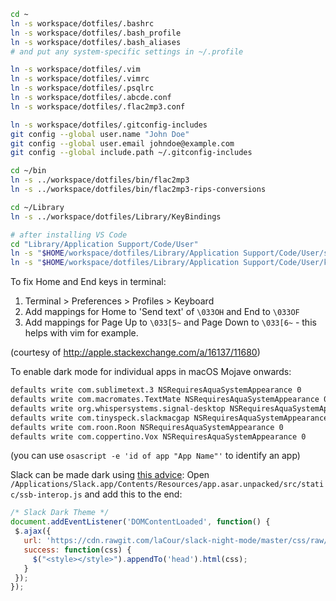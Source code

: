 ```bash
cd ~
ln -s workspace/dotfiles/.bashrc
ln -s workspace/dotfiles/.bash_profile
ln -s workspace/dotfiles/.bash_aliases
# and put any system-specific settings in ~/.profile

ln -s workspace/dotfiles/.vim
ln -s workspace/dotfiles/.vimrc
ln -s workspace/dotfiles/.psqlrc
ln -s workspace/dotfiles/.abcde.conf
ln -s workspace/dotfiles/.flac2mp3.conf

ln -s workspace/dotfiles/.gitconfig-includes
git config --global user.name "John Doe"
git config --global user.email johndoe@example.com
git config --global include.path ~/.gitconfig-includes

cd ~/bin
ln -s ../workspace/dotfiles/bin/flac2mp3
ln -s ../workspace/dotfiles/bin/flac2mp3-rips-conversions

cd ~/Library
ln -s ../workspace/dotfiles/Library/KeyBindings

# after installing VS Code
cd "Library/Application Support/Code/User"
ln -s "$HOME/workspace/dotfiles/Library/Application Support/Code/User/settings.json"
ln -s "$HOME/workspace/dotfiles/Library/Application Support/Code/User/keybindings.json"
```

To fix Home and End keys in terminal:

1. Terminal > Preferences > Profiles > Keyboard
2. Add mappings for Home to 'Send text' of `\033OH` and End to `\033OF`
3. Add mappings for Page Up to `\033[5~` and Page Down to `\033[6~` - this helps with vim for example.

(courtesy of http://apple.stackexchange.com/a/16137/11680)


To enable dark mode for individual apps in macOS Mojave onwards:
```bash
defaults write com.sublimetext.3 NSRequiresAquaSystemAppearance 0
defaults write com.macromates.TextMate NSRequiresAquaSystemAppearance 0
defaults write org.whispersystems.signal-desktop NSRequiresAquaSystemAppearance 0
defaults write com.tinyspeck.slackmacgap NSRequiresAquaSystemAppearance 0
defaults write com.roon.Roon NSRequiresAquaSystemAppearance 0
defaults write com.coppertino.Vox NSRequiresAquaSystemAppearance 0
```
(you can use `osascript -e 'id of app "App Name"'` to identify an app)

Slack can be made dark using [this advice](https://superuser.com/a/1344566/66606):
Open `/Applications/Slack.app/Contents/Resources/app.asar.unpacked/src/static/ssb-interop.js`
and add this to the end:
```js
/* Slack Dark Theme */
document.addEventListener('DOMContentLoaded', function() {
 $.ajax({
   url: 'https://cdn.rawgit.com/laCour/slack-night-mode/master/css/raw/black.css',
   success: function(css) {
     $("<style></style>").appendTo('head').html(css);
   }
 });
});
```
